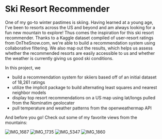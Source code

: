 # Ski Resort Recommender
One of my go-to winter pastimes is skiing. Having learned at a young age, I've been to resorts across the US and beyond and am always looking for a fun new mountain to explore! Thus comes the inspiration for this ski resort recommender. Thanks to a Kaggle dataset compiled of user-resort ratings from OnTheSnow.com, we're able to build a recommendation system using collaborative filtering. We also map out the results, which helps us assess whether the recommended resorts are easily accessible to us and whether the weather is currently giving us good ski conditions. 

In this project, we
- build a recommendation system for skiiers based off of an initial dataset of 18,261 ratings
- utilize the implicit package to build alternating least squares and nearest neighbor models
- display top resort recommendations on a US map using lat/longs pulled from the Nominatim geolocater
- pull temperature and weather patterns from the openweathermap API

And before you go! Check out some of my favorite views from the mountains:

![IMG_1687](https://github.com/user-attachments/assets/1520afe1-2f09-4fb5-b06c-ffc7167b24eb)
![IMG_1735](https://github.com/user-attachments/assets/b6a49e67-bbb5-4fb8-946c-45c42853617f)
![IMG_5347](https://github.com/user-attachments/assets/ffbdb363-2308-4cb5-bd90-2035b06af7a8)
![IMG_1860](https://github.com/user-attachments/assets/28e9d901-71fe-4ba1-806c-b6bb157e3347)
